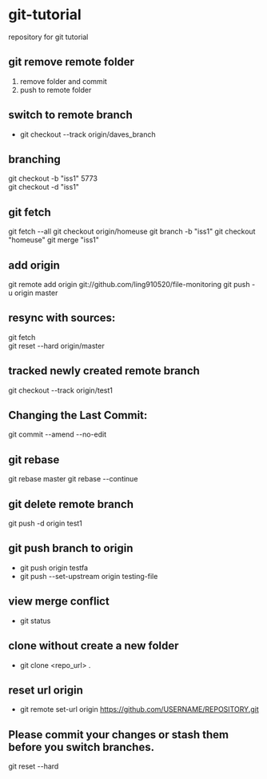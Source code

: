 # git-tutorial
repository for git tutorial

## git remove remote folder
1. remove folder and commit
2. push to remote folder


## switch to remote branch
- git checkout --track origin/daves_branch

## branching
git checkout -b "iss1" 5773  
git checkout -d "iss1"  

## git fetch
git fetch --all
git checkout origin/homeuse
git branch -b "iss1"
git checkout "homeuse"
git merge  "iss1"

## add origin
git remote add origin git://github.com/ling910520/file-monitoring
git push - u origin master

## resync with sources:
git fetch  
git reset --hard origin/master

## tracked newly created remote branch

git checkout --track origin/test1

##  Changing the Last Commit:
git commit --amend --no-edit

## git rebase
git rebase master
git rebase --continue

## git delete remote branch
git push -d origin test1

## git push branch to origin
- git push origin testfa
- git push --set-upstream origin testing-file

## view merge conflict
- git status

## clone without create a new folder
- git clone <repo_url> .

## reset url origin
- git remote set-url origin https://github.com/USERNAME/REPOSITORY.git

## Please commit your changes or stash them before you switch branches.
git reset --hard
